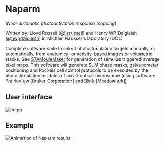 # Naparm
_(Near automatic photoactivation response mapping)_

Written by: Lloyd Russell ([@llerussell](https://github.com/llerussell/)) and Henry WP Dalgleish ([@hwpdalgleish](https://github.com/hwpdalgleish/)) in Michael Hausser's laboratory (UCL)

Complete software suite to select photostimulation targets manually, or automatically, from anatomical or activity-based images or volumetric stacks. See [STAMovieMaker](https://github.com/llerussell/STAMovieMaker) for generation of stimulus triggered average pixel maps. 
This software will generate SLM phase masks, galvanometer positioning and Pockels cell control protocols to be executed by the photostimulation modules of an all-optical microscope (using software: PrairieView [Bruker Corporation] and Blink [Meadowlark])


## User interface
![Imgur](https://i.imgur.com/tSSsMGR.jpg)

## Example
<img src="/misc/NaparmAnimation_small.gif" alt="Animation of Naparm results">
